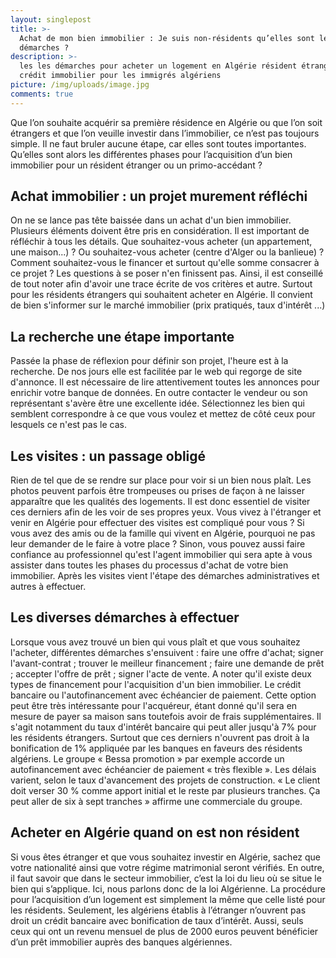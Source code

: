 ```yaml
---
layout: singlepost
title: >-
  Achat de mon bien immobilier : Je suis non-résidents qu’elles sont les
  démarches ? 
description: >-
  les les démarches pour acheter un logement en Algérie résident étranger,
  crédit immobilier pour les immigrés algériens
picture: /img/uploads/image.jpg
comments: true
---
```

Que l’on souhaite acquérir sa première résidence en Algérie ou que l’on soit étrangers et que l’on veuille investir dans l’immobilier, ce n’est pas toujours simple. Il ne faut bruler aucune étape, car elles sont toutes importantes.  Qu’elles sont alors les différentes phases pour l’acquisition d’un bien immobilier pour un résident étranger ou un primo-accédant ?

## Achat immobilier : un projet murement réfléchi

On ne se lance pas tête baissée dans un achat d'un bien immobilier. Plusieurs éléments doivent être pris en considération. Il est important de réfléchir à tous les détails. Que souhaitez-vous acheter (un appartement, une maison...) ? Ou souhaitez-vous acheter (centre d'Alger ou la banlieue) ? Comment souhaitez-vous le financer et surtout qu'elle somme consacrer à ce projet ? Les questions à se poser n'en finissent pas. Ainsi, il est conseillé de tout noter afin d'avoir une trace écrite de vos critères et autre. Surtout pour les résidents étrangers qui souhaitent acheter en Algérie. Il convient de bien s'informer sur le marché immobilier (prix pratiqués, taux d'intérêt ...)

## La recherche une étape importante

Passée la phase de réflexion pour définir son projet, l'heure est à la recherche. De nos jours elle est facilitée par le web qui regorge de site d'annonce. Il est nécessaire de lire attentivement toutes les annonces pour enrichir votre banque de données. En outre contacter le vendeur ou son représentant s'avère être une excellente idée. Sélectionnez les bien qui semblent correspondre à ce que vous voulez et mettez de côté ceux pour lesquels ce n'est pas le cas. 

## Les visites : un passage obligé

Rien de tel que de se rendre sur place pour voir si un bien nous plaît. Les photos peuvent parfois être trompeuses ou prises de façon à ne laisser apparaître que les qualités des logements. Il est donc essentiel de visiter ces derniers afin de les voir de ses propres yeux. Vous vivez à l'étranger et venir en Algérie pour effectuer des visites est compliqué pour vous ? Si vous avez des amis ou de la famille qui vivent en Algérie, pourquoi ne pas leur demander de le faire à votre place ? Sinon, vous pouvez aussi faire confiance au professionnel qu'est l'agent immobilier qui sera apte à vous assister dans toutes les phases du processus d'achat de votre bien immobilier. Après les visites vient l'étape des démarches administratives et autres à effectuer.

## Les diverses démarches à effectuer

Lorsque vous avez trouvé un bien qui vous plaît et que vous souhaitez l'acheter, différentes démarches s'ensuivent : faire une offre d'achat; signer l'avant-contrat ; trouver le meilleur financement ; faire une demande de prêt ; accepter l'offre de prêt ; signer l'acte de vente. A noter qu'il existe deux types de financement pour l'acquisition d'un bien immobilier. Le crédit bancaire ou l'autofinancement avec échéancier de paiement. Cette option peut être très intéressante pour l'acquéreur, étant donné qu'il sera en mesure de payer sa maison sans toutefois avoir de frais supplémentaires. Il s'agit notamment du taux d'intérêt bancaire qui peut aller jusqu'à 7% pour les résidents étrangers. Surtout que ces derniers n'ouvrent pas droit à la bonification de 1% appliquée par les banques en faveurs des résidents algériens. Le groupe « Bessa promotion » par exemple accorde un autofinancement avec échéancier de paiement « très flexible ». Les délais varient, selon le taux d'avancement des projets de construction. « Le client doit verser 30 % comme apport initial et le reste par plusieurs tranches. Ça peut aller de six à sept tranches » affirme une commerciale du groupe. 

## Acheter en Algérie quand on est non résident

Si vous êtes étranger et que vous souhaitez investir en Algérie, sachez que votre nationalité ainsi que votre régime matrimonial seront vérifiés. En outre, il faut savoir que dans le secteur immobilier, c’est la loi du lieu où se situe le bien qui s’applique. Ici, nous parlons donc de la loi Algérienne. La procédure pour l’acquisition d’un logement est simplement la même que celle listé pour les résidents. Seulement, les algériens établis à l’étranger n’ouvrent pas droit un crédit bancaire avec bonification de taux d’intérêt. Aussi, seuls ceux qui ont un revenu mensuel de plus de 2000 euros peuvent bénéficier d’un prêt immobilier auprès des banques algériennes.
